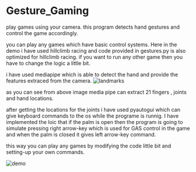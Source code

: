 # Gesture_Gaming
play games using your camera. this program detects hand gestures and control the game accordingly.

you can play any games which have basic control systems. Here in the demo i have used hillclimb racing and code provided in gestures.py is also optimized for hillclimb racing.
if you want to run any other game then you have to change the logic a little bit.

i have used mediapipe which is able to detect the hand and provide the features extraced from the camera.
![landmarks](https://user-images.githubusercontent.com/86142546/227910077-e5f834c8-e786-401d-91b5-0187f1234233.png)

as you can see from above image media pipe can extract 21 fingers , joints and hand locations.

after getting the locations for the joints i have used pyautogui which can give keyboard commands to the os while the programe is runnig. I have implemented the loic that if the palm is open
then the program is going to simulate pressing right arrow-key which is used for GAS control in the game and when the palm is closed it gives left arrow-key command.

this way you can play any games by modifying the code little bit and setting-up your own commands.

![demo](https://user-images.githubusercontent.com/86142546/227912835-8d88b991-07af-44da-bdec-098369ba54dd.jpeg)
